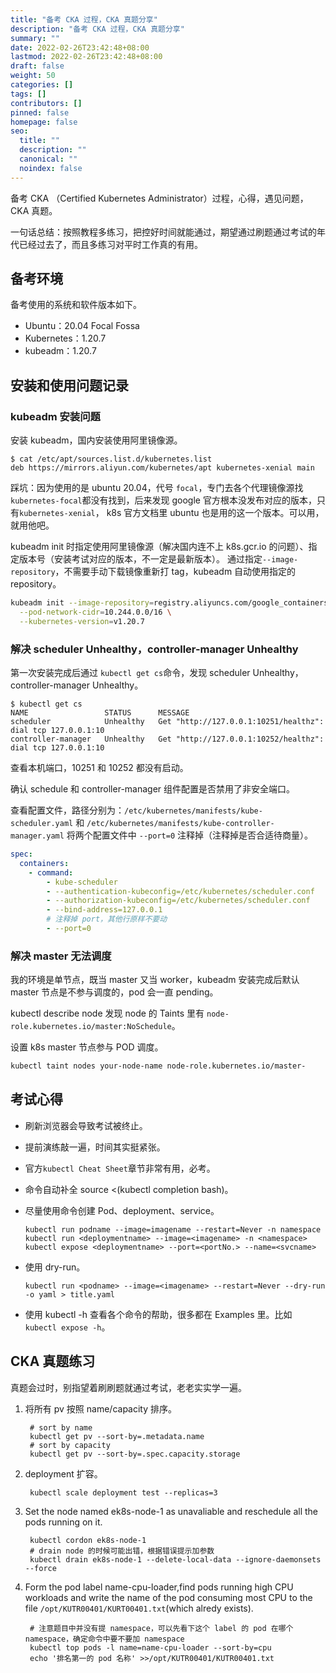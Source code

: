 ```yaml
---
title: "备考 CKA 过程，CKA 真题分享"
description: "备考 CKA 过程，CKA 真题分享"
summary: ""
date: 2022-02-26T23:42:48+08:00
lastmod: 2022-02-26T23:42:48+08:00
draft: false
weight: 50
categories: []
tags: []
contributors: []
pinned: false
homepage: false
seo:
  title: ""
  description: ""
  canonical: ""
  noindex: false
---
```


备考 CKA （Certified Kubernetes Administrator）过程，心得，遇见问题，CKA 真题。

一句话总结：按照教程多练习，把控好时间就能通过，期望通过刷题通过考试的年代已经过去了，而且多练习对平时工作真的有用。

## 备考环境

备考使用的系统和软件版本如下。

- Ubuntu：20.04 Focal Fossa
- Kubernetes：1.20.7
- kubeadm：1.20.7

## 安装和使用问题记录

### kubeadm 安装问题

安装 kubeadm，国内安装使用阿里镜像源。

```console
$ cat /etc/apt/sources.list.d/kubernetes.list
deb https://mirrors.aliyun.com/kubernetes/apt kubernetes-xenial main
```

踩坑：因为使用的是 ubuntu 20.04，代号 `focal`，专门去各个代理镜像源找`kubernetes-focal`都没有找到，后来发现 google 官方根本没发布对应的版本，只有`kubernetes-xenial`， k8s 官方文档里 ubuntu 也是用的这一个版本。可以用，就用他吧。

kubeadm init 时指定使用阿里镜像源（解决国内连不上 k8s.gcr.io 的问题）、指定版本号（安装考试对应的版本，不一定是最新版本）。
通过指定`--image-repository`，不需要手动下载镜像重新打 tag，kubeadm 自动使用指定的 repository。

```sh
kubeadm init --image-repository=registry.aliyuncs.com/google_containers \
  --pod-network-cidr=10.244.0.0/16 \
  --kubernetes-version=v1.20.7
```

### 解决 scheduler Unhealthy，controller-manager Unhealthy

第一次安装完成后通过 `kubectl get cs`命令，发现 scheduler Unhealthy，controller-manager Unhealthy。

```console
$ kubectl get cs
NAME                 STATUS      MESSAGE
scheduler            Unhealthy   Get "http://127.0.0.1:10251/healthz": dial tcp 127.0.0.1:10
controller-manager   Unhealthy   Get "http://127.0.0.1:10252/healthz": dial tcp 127.0.0.1:10
```

查看本机端口，10251 和 10252 都没有启动。

确认 schedule 和 controller-manager 组件配置是否禁用了非安全端口。

查看配置文件，路径分别为：`/etc/kubernetes/manifests/kube-scheduler.yaml` 和 `/etc/kubernetes/manifests/kube-controller-manager.yaml`
将两个配置文件中 `--port=0` 注释掉（注释掉是否合适待商量）。

```yaml
spec:
  containers:
    - command:
        - kube-scheduler
        - --authentication-kubeconfig=/etc/kubernetes/scheduler.conf
        - --authorization-kubeconfig=/etc/kubernetes/scheduler.conf
        - --bind-address=127.0.0.1
        # 注释掉 port，其他行原样不要动
        - --port=0
```

### 解决 master 无法调度

我的环境是单节点，既当 master 又当 worker，kubeadm 安装完成后默认 master 节点是不参与调度的，pod 会一直 pending。

kubectl describe node 发现 node 的 Taints 里有 `node-role.kubernetes.io/master:NoSchedule`。

设置 k8s master 节点参与 POD 调度。

```sh
kubectl taint nodes your-node-name node-role.kubernetes.io/master-
```

## 考试心得

- 刷新浏览器会导致考试被终止。
- 提前演练敲一遍，时间其实挺紧张。
- 官方`kubectl Cheat Sheet`章节非常有用，必考。
- 命令自动补全 source <(kubectl completion bash)。
- 尽量使用命令创建 Pod、deployment、service。

  ```console
  kubectl run podname --image=imagename --restart=Never -n namespace
  kubectl run <deploymentname> --image=<imagename> -n <namespace>
  kubectl expose <deploymentname> --port=<portNo.> --name=<svcname>
  ```

- 使用 dry-run。

  ```console
  kubectl run <podname> --image=<imagename> --restart=Never --dry-run -o yaml > title.yaml
  ```

- 使用 kubectl -h 查看各个命令的帮助，很多都在 Examples 里。比如 `kubectl expose -h`。

## CKA 真题练习

真题会过时，别指望着刷刷题就通过考试，老老实实学一遍。

1. 将所有 pv 按照 name/capacity 排序。

   ```console
    # sort by name
    kubectl get pv --sort-by=.metadata.name
    # sort by capacity
    kubectl get pv --sort-by=.spec.capacity.storage
   ```

2. deployment 扩容。

   ```console
    kubectl scale deployment test --replicas=3
   ```

3. Set the node named ek8s-node-1 as unavaliable and reschedule all the pods running on it.

   ```console
    kubectl cordon ek8s-node-1
    # drain node 的时候可能出错，根据错误提示加参数
    kubectl drain ek8s-node-1 --delete-local-data --ignore-daemonsets --force
   ```

4. Form the pod label name-cpu-loader,find pods running high CPU workloads and write the name of the pod consuming most CPU to the file `/opt/KUTR00401/KURT00401.txt`(which alredy exists).

   ```console
    # 注意题目中并没有提 namespace，可以先看下这个 label 的 pod 在哪个 namespace，确定命令中要不要加 namespace
    kubectl top pods -l name=name-cpu-loader --sort-by=cpu
    echo '排名第一的 pod 名称' >>/opt/KUTR00401/KUTR00401.txt
   ```
